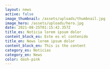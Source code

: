 ```yaml
---
layout: news
active: false
image_thumbnail: /assets/uploads/thumbnail.jpg
image_hero: /assets/uploads/hero.jpg
date: 2021-08-25T01:15:42.357Z
title_es: Noticia lorem ipsum dolor
content_block_es: Este es el contenido
title_en: News lorem ipsum dolor
content_block_en: This is the content
category_es: Noticias
category_en: News
color: dash-pink
---
```

